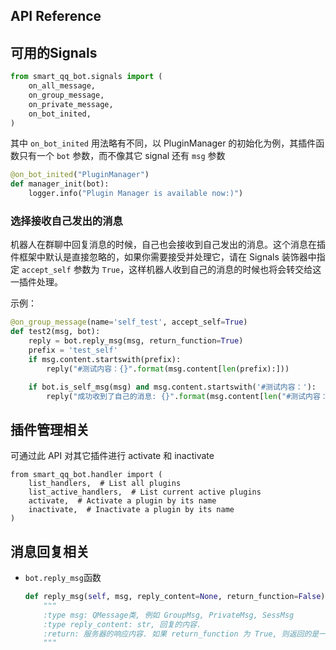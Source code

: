API Reference
-------------------


## 可用的Signals

```python
from smart_qq_bot.signals import (
    on_all_message,
    on_group_message,
    on_private_message,
    on_bot_inited,
)
```

其中 `on_bot_inited` 用法略有不同，以 PluginManager 的初始化为例，其插件函数只有一个 `bot` 参数，而不像其它 signal 还有 `msg` 参数

```python
@on_bot_inited("PluginManager")
def manager_init(bot):
    logger.info("Plugin Manager is available now:)")

```

### 选择接收自己发出的消息
机器人在群聊中回复消息的时候，自己也会接收到自己发出的消息。这个消息在插件框架中默认是直接忽略的，如果你需要接受并处理它，请在 Signals 装饰器中指定 `accept_self` 参数为 `True`，这样机器人收到自己的消息的时候也将会转交给这一插件处理。

示例：

```python
@on_group_message(name='self_test', accept_self=True)
def test2(msg, bot):
    reply = bot.reply_msg(msg, return_function=True)
    prefix = 'test_self'
    if msg.content.startswith(prefix):
        reply("#测试内容：{}".format(msg.content[len(prefix):]))

    if bot.is_self_msg(msg) and msg.content.startswith('#测试内容：'):
        reply("成功收到了自己的消息: {}".format(msg.content[len("#测试内容："):]))
```


## 插件管理相关

可通过此 API 对其它插件进行 activate 和 inactivate
```
from smart_qq_bot.handler import (
    list_handlers,  # List all plugins
    list_active_handlers,  # List current active plugins
    activate,  # Activate a plugin by its name
    inactivate,  # Inactivate a plugin by its name
)
```

## 消息回复相关
+ `bot.reply_msg`函数

	```python
	def reply_msg(self, msg, reply_content=None, return_function=False):
		"""
		:type msg: QMessage类, 例如 GroupMsg, PrivateMsg, SessMsg
		:type reply_content: str, 回复的内容.
		:return: 服务器的响应内容. 如果 return_function 为 True, 则返回的是一个仅有 reply_content 参数的便捷回复函数.
		"""
	```

